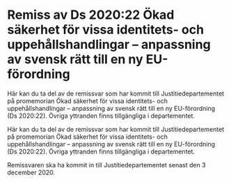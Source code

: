 # Remiss av Ds 2020:22 Ökad säkerhet för vissa identitets- och uppehållshandlingar – anpassning av svensk rätt till en ny EU-förordning

Här kan du ta del av de remissvar som har kommit till Justitiedepartementet på promemorian Ökad säkerhet för vissa identitets- och uppehållshandlingar – anpassning av svensk rätt till en ny EU-förordning (Ds 2020:22). Övriga yttranden finns tillgängliga i departementet.

Här kan du ta del av de remissvar som har kommit till Justitiedepartementet på promemorian Ökad säkerhet för vissa identitets- och uppehållshandlingar – anpassning av svensk rätt till en ny EU-förordning (Ds 2020:22). Övriga yttranden finns tillgängliga i departementet.

Remissvaren ska ha kommit in till Justitiedepartementet senast den 3 december 2020.
